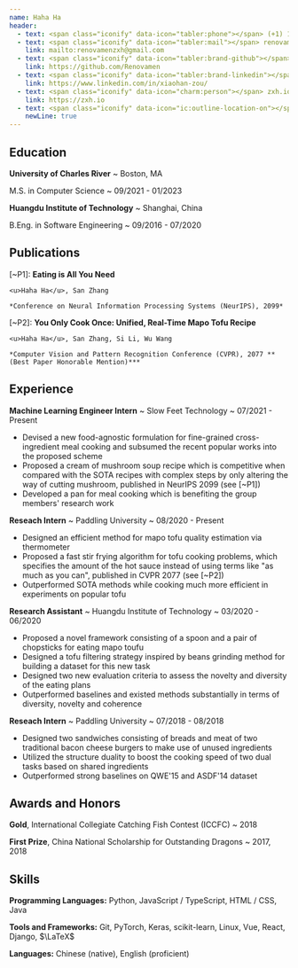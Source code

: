 ```yaml
---
name: Haha Ha
header:
  - text: <span class="iconify" data-icon="tabler:phone"></span> (+1) 123-456-7890
  - text: <span class="iconify" data-icon="tabler:mail"></span> renovamenzxh@gmail.com
    link: mailto:renovamenzxh@gmail.com
  - text: <span class="iconify" data-icon="tabler:brand-github"></span> Renovamen
    link: https://github.com/Renovamen
  - text: <span class="iconify" data-icon="tabler:brand-linkedin"></span> xiaohan-zou
    link: https://www.linkedin.com/in/xiaohan-zou/
  - text: <span class="iconify" data-icon="charm:person"></span> zxh.io
    link: https://zxh.io
  - text: <span class="iconify" data-icon="ic:outline-location-on"></span> 1234 Abc Street, Boston, MA 02215
    newLine: true
---
```


## Education

**University of Charles River**
  ~ Boston, MA

M.S. in Computer Science
  ~ 09/2021 - 01/2023

**Huangdu Institute of Technology**
  ~ Shanghai, China

B.Eng. in Software Engineering
  ~ 09/2016 - 07/2020


## Publications

[~P1]: **Eating is All You Need**

    <u>Haha Ha</u>, San Zhang

    *Conference on Neural Information Processing Systems (NeurIPS), 2099*

[~P2]: **You Only Cook Once: Unified, Real-Time Mapo Tofu Recipe**

    <u>Haha Ha</u>, San Zhang, Si Li, Wu Wang

    *Computer Vision and Pattern Recognition Conference (CVPR), 2077 **(Best Paper Honorable Mention)***


## Experience

**Machine Learning Engineer Intern**
  ~ Slow Feet Technology
  ~ 07/2021 - Present

- Devised a new food-agnostic formulation for fine-grained cross-ingredient meal cooking and subsumed the recent popular works into the proposed scheme
- Proposed a cream of mushroom soup recipe which is competitive when compared with the SOTA recipes with complex steps by only altering the way of cutting mushroom, published in NeurIPS 2099 (see [~P1])
- Developed a pan for meal cooking which is benefiting the group members' research work


**Reseach Intern**
  ~ Paddling University
  ~ 08/2020 - Present

- Designed an efficient method for mapo tofu quality estimation via thermometer
- Proposed a fast stir frying algorithm for tofu cooking problems, which specifies the amount of the hot sauce instead of using terms like "as much as you can", published in CVPR 2077 (see [~P2])
- Outperformed SOTA methods while cooking much more efficient in experiments on popular tofu


**Research Assistant**
  ~ Huangdu Institute of Technology
  ~ 03/2020 - 06/2020

- Proposed a novel framework consisting of a spoon and a pair of chopsticks for eating mapo toufu
- Designed a tofu filtering strategy inspired by beans grinding method for building a dataset for this new task
- Designed two new evaluation criteria to assess the novelty and diversity of the eating plans
- Outperformed baselines and existed methods substantially in terms of diversity, novelty and coherence


**Reseach Intern**
  ~ Paddling University
  ~ 07/2018 - 08/2018

- Designed two sandwiches consisting of breads and meat of two traditional bacon cheese burgers to make use of unused ingredients
- Utilized the structure duality to boost the cooking speed of two dual tasks based on shared ingredients
- Outperformed strong baselines on QWE'15 and ASDF'14 dataset


## Awards and Honors

**Gold**, International Collegiate Catching Fish Contest (ICCFC)
  ~ 2018

**First Prize**, China National Scholarship for Outstanding Dragons
  ~ 2017, 2018


## Skills

**Programming Languages:** <span class="iconify" data-icon="vscode-icons:file-type-python"></span> Python, <span class="iconify" data-icon="vscode-icons:file-type-js-official"></span> JavaScript / <span class="iconify" data-icon="vscode-icons:file-type-typescript-official"></span> TypeScript, <span class="iconify" data-icon="vscode-icons:file-type-html"></span> HTML / <span class="iconify" data-icon="vscode-icons:file-type-css"></span> CSS, <span class="iconify" data-icon="logos:java" data-inline="false"></span> Java

**Tools and Frameworks:** Git, PyTorch, Keras, scikit-learn, Linux, Vue, React, Django, $\LaTeX$

**Languages:** Chinese (native), English (proficient)
